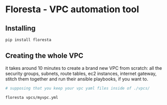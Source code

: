 # Floresta - VPC automation tool

## Installing

```sh
pip install floresta
```

## Creating the whole VPC

it takes around 10 minutes to create a brand new VPC from scratch: all
the security groups, subnets, route tables, ec2 instances, internet
gateway, stitch them together and run their ansible playbooks, if you want to.


```sh
# supposing that you keep your vpc yaml files inside of ./vpcs/

floresta vpcs/myvpc.yml
```
